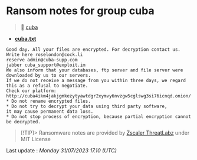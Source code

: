 # Ransom notes for group cuba
> 🔗 [cuba](group/cuba)
* **[cuba.txt](https://ransomware.live/ransomware_notes/cuba/cuba.txt)**

```
Good day. All your files are encrypted. For decryption contact us.
Write here roselondon@cock.li
reserve admin@cuba-supp.com
jabber cuba_support@exploit.im
We also inform that your databases, ftp server and file server were downloaded by us to our servers.
If we do not receive a message from you within three days, we regard this as a refusal to negotiate.
Check our platform: http://cuba4ikm4jakjgmkezytyawtdgr2xymvy6nvzgw5cglswg3si76icnqd.onion/
* Do not rename encrypted files.
* Do not try to decrypt your data using third party software,
it may cause permanent data loss.
* Do not stop process of encryption, because partial encryption cannot be decrypted.

```


> [!TIP]> Ransomware notes are provided by [Zscaler ThreatLabz](https://github.com/threatlabz/ransomware_notes) under MIT License
> 




Last update : _Monday 31/07/2023 17.10 (UTC)_

